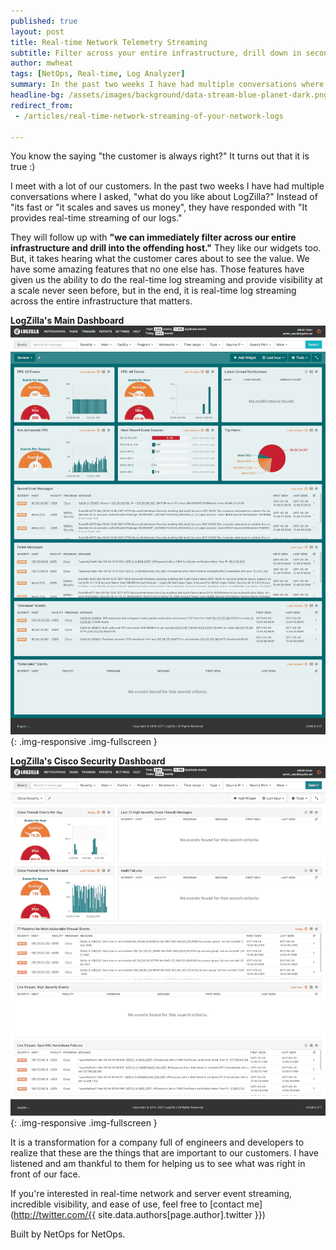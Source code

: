 ```yaml
---
published: true
layout: post
title: Real-time Network Telemetry Streaming
subtitle: Filter across your entire infrastructure, drill down in seconds
author: mwheat
tags: [NetOps, Real-time, Log Analyzer]
summary: In the past two weeks I have had multiple conversations where I asked, "what do you like about LogZilla?" Instead of "it's fast or "it scales and saves us money", they have responded with...
headline-bg: /assets/images/background/data-stream-blue-planet-dark.png
redirect_from:
 - /articles/real-time-network-streaming-of-your-network-logs

---
```


 You know the saying "the customer is always right?" It turns out that it is true :)

I meet with a lot of our customers. In the past two weeks I have had multiple conversations where I asked, "what do you like about LogZilla?" Instead of "its fast or "it scales and saves us money", they have responded with "It provides real-time streaming of our logs." 

They will follow up with **"we can immediately filter across our entire infrastructure and drill into the offending host."** They like our widgets too. But, it takes hearing what the customer cares about to see the value. We have some amazing features that no one else has. Those features have given us the ability to do the real-time log streaming and provide visibility at a scale never seen before, but in the end, it is real-time log streaming across the entire infrastructure that matters. 

**LogZilla's Main Dashboard**
![LogZilla Dashboard](/assets/images/blog/post_images/downloads-to-dashboards/general_dashboard.png){: .img-responsive .img-fullscreen } 

**LogZilla's Cisco Security Dashboard**
![LogZilla Dashboard](/assets/images/blog/post_images/downloads-to-dashboards/cisco_security_dashboard.png){: .img-responsive .img-fullscreen }

It is a transformation for a company full of engineers and developers to realize that these are the things that are important to our customers. I have listened and am thankful to them for helping us to see what was right in front of our face.

If you're interested in real-time network and server event streaming, incredible visibility, and ease of use, feel free to [contact me](http://twitter.com/{{ site.data.authors[page.author].twitter }})

Built by NetOps for NetOps.
